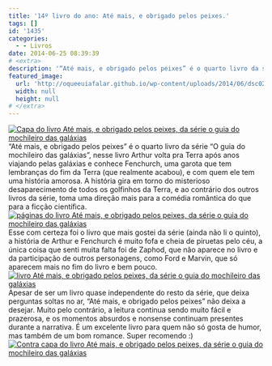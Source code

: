 ```yaml
---
title: '14º livro do ano: Até mais, e obrigado pelos peixes.'
tags: []
id: '1435'
categories:
  - - Livros
date: 2014-06-25 08:39:39
# <extra>
description: '“Até mais, e obrigado pelos peixes” é o quarto livro da série “O guia do mochileiro das galáxias”, nesse livro Arthur volta pra Terra após anos viajando pelas galáxias e conhece Fenchurch, uma garota que tem lembranças do fim da Terra (que realmente acabou), e com quem ele tem uma história amorosa. A história gira em torno do misterioso desaparecimento de todos os golfinhos da Terra, e ao contrário dos outros livros da série, toma uma direção mais para a comédia romântica do que para a ficção científica. Esse com certeza foi o livro que mais gostei da série (ainda não li o quinto), a história de Arthur e Fenchurch é muito fofa e cheia de piruetas pelo céu, a única coisa que senti muita falta foi de Zaphod, que não aparece no livro e da participação de outros personagens, &hellip;'
featured_image: 
  url: 'http://oqueeuiafalar.github.io/wp-content/uploads/2014/06/dsc02987.jpg?w=650'
  width: null
  height: null
# </extra>
---
```


[![Capa do livro Até mais, e obrigado pelos peixes, da série o guia do mochileiro das galáxias ](http://162.243.62.160/wp-content/uploads/2014/06/dsc02987.jpg?w=650)](http://162.243.62.160/wp-content/uploads/2014/06/dsc02987.jpg) “Até mais, e obrigado pelos peixes” é o quarto livro da série “O guia do mochileiro das galáxias”, nesse livro Arthur volta pra Terra após anos viajando pelas galáxias e conhece Fenchurch, uma garota que tem lembranças do fim da Terra (que realmente acabou), e com quem ele tem uma história amorosa. A história gira em torno do misterioso desaparecimento de todos os golfinhos da Terra, e ao contrário dos outros livros da série, toma uma direção mais para a comédia romântica do que para a ficção científica. [![páginas do livro Até mais, e obrigado pelos peixes, da série o guia do mochileiro das galáxias ](http://162.243.62.160/wp-content/uploads/2014/06/dsc02989.jpg?w=650)](http://162.243.62.160/wp-content/uploads/2014/06/dsc02989.jpg) Esse com certeza foi o livro que mais gostei da série (ainda não li o quinto), a história de Arthur e Fenchurch é muito fofa e cheia de piruetas pelo céu, a única coisa que senti muita falta foi de Zaphod, que não aparece no livro e da participação de outros personagens, como Ford e Marvin, que só aparecem mais no fim do livro e bem pouco. [![livro Até mais, e obrigado pelos peixes, da série o guia do mochileiro das galáxias ](http://162.243.62.160/wp-content/uploads/2014/06/dsc02993.jpg?w=650)](http://162.243.62.160/wp-content/uploads/2014/06/dsc02993.jpg) Apesar de ser um livro quase independente do resto da série, que deixa perguntas soltas no ar, “Até mais, e obrigado pelos peixes” não deixa a desejar. Muito pelo contrário, a leitura continua sendo muito fácil e prazerosa, e os momentos absurdos e nonsense continuam presentes durante a narrativa. É um excelente livro para quem não só gosta de humor, mas também de um bom romance. Super recomendo :) [![Contra capa do livro Até mais, e obrigado pelos peixes, da série o guia do mochileiro das galáxias ](http://162.243.62.160/wp-content/uploads/2014/06/dsc02996.jpg?w=650)](http://162.243.62.160/wp-content/uploads/2014/06/dsc02996.jpg)
